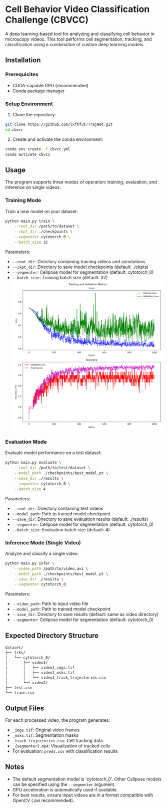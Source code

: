 # Cell Behavior Video Classification Challenge (CBVCC)

A deep learning-based tool for analyzing and classifying cell behavior in microscopy videos. This tool performs cell segmentation, tracking, and classification using a combination of custom deep learning models.

## Installation

### Prerequisites
- CUDA-capable GPU (recommended)
- Conda package manager

### Setup Environment

1. Clone the repository:
```bash
git clone https://github.com/lxfhfut/TrajNet.git
cd cbvcc
```

2. Create and activate the conda environment:
```bash
conda env create -f cbvcc.yml
conda activate cbvcc
```

## Usage

The program supports three modes of operation: training, evaluation, and inference on single videos.

### Training Mode

Train a new model on your dataset:

```bash
python main.py train \
    --root_dir /path/to/dataset \
    --ckpt_dir ./checkpoints \
    --segmenter cytotorch_0 \
    --batch_size 32
```

Parameters:
- `--root_dir`: Directory containing training videos and annotations
- `--ckpt_dir`: Directory to save model checkpoints (default: ./ckpts)
- `--segmenter`: Cellpose model for segmentation (default: cytotorch_0)
- `--batch_size`: Training batch size (default: 32)
![Training Progress](./ckpts/training_results_20241129_104939.png)

### Evaluation Mode

Evaluate model performance on a test dataset:

```bash
python main.py evaluate \
    --root_dir /path/to/test/dataset \
    --model_path ./checkpoints/best_model.pt \
    --save_dir ./results \
    --segmenter cytotorch_0 \
    --batch_size 4
```

Parameters:
- `--root_dir`: Directory containing test videos
- `--model_path`: Path to trained model checkpoint
- `--save_dir`: Directory to save evaluation results (default: ./results)
- `--segmenter`: Cellpose model for segmentation (default: cytotorch_0)
- `--batch_size`: Evaluation batch size (default: 4)

### Inference Mode (Single Video)

Analyze and classify a single video:

```bash
python main.py infer \
    --video_path /path/to/video.avi \
    --model_path ./checkpoints/best_model.pt \
    --save_dir ./results \
    --segmenter cytotorch_0
```

Parameters:
- `--video_path`: Path to input video file
- `--model_path`: Path to trained model checkpoint
- `--save_dir`: Directory to save results (default: same as video directory)
- `--segmenter`: Cellpose model for segmentation (default: cytotorch_0)

## Expected Directory Structure

```
dataset/
├── trks/
│   └── cytotorch_0/
│       ├── video1/
│       │   ├── video1_imgs.tif
│       │   ├── video1_msks.tif
│       │   └── video1_track_trajectories.csv
│       └── video2/
├── test.csv
└── train.csv
```

## Output Files

For each processed video, the program generates:
- `_imgs.tif`: Original video frames
- `_msks.tif`: Segmentation masks
- `_track_trajectories.csv`: Cell tracking data
- `_{segmenter}.mp4`: Visualization of tracked cells
- For evaluation: `preds.csv` with classification results

## Notes

- The default segmentation model is 'cytotorch_0'. Other Cellpose models can be specified using the `--segmenter` argument.
- GPU acceleration is automatically used if available.
- For best results, ensure input videos are in a format compatible with OpenCV (.avi recommended).
